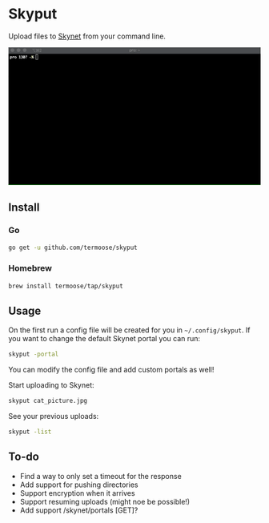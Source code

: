# Skyput

Upload files to [Skynet](https://siasky.net) from your command line.

![Demo!](skyput_demo.gif)

## Install

### Go

```bash
go get -u github.com/termoose/skyput
```

### Homebrew

```bash
brew install termoose/tap/skyput
```

## Usage

On the first run a config file will be created for you in `~/.config/skyput`.
If you want to change the default Skynet portal you can run:
```bash
skyput -portal
```

You can modify the config file and add custom portals as well!

Start uploading to Skynet:

```bash
skyput cat_picture.jpg
```

See your previous uploads:

```bash
skyput -list
```

## To-do
- Find a way to only set a timeout for the response
- Add support for pushing directories
- Support encryption when it arrives
- Support resuming uploads (might noe be possible!)
- Add support /skynet/portals [GET]?
